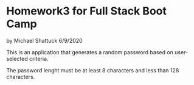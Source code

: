 # Homework3 for Full Stack Boot Camp


by Michael Shattuck 6/9/2020


This is an application that generates a random password based on user-selected criteria.

The password lenght must be at least 8 characters and less than 128 characters. 


